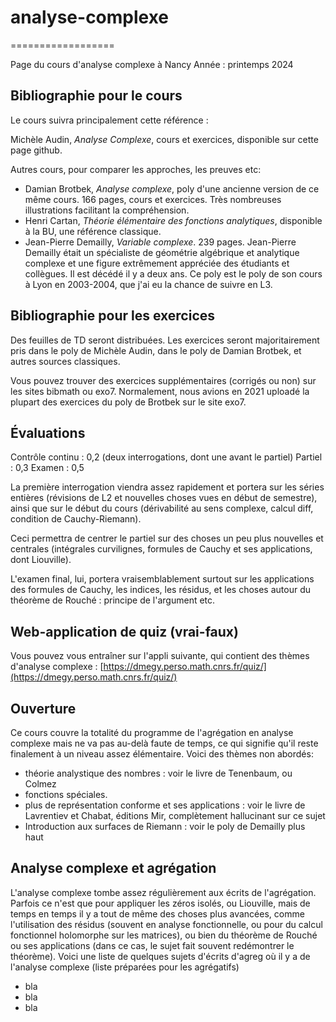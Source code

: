 # analyse-complexe
==================

Page du cours d'analyse complexe à Nancy
Année : printemps 2024


Bibliographie pour le cours
-------------

Le cours suivra principalement cette référence :

Michèle Audin, _Analyse Complexe_, cours et exercices, disponible sur cette page github.

Autres cours, pour comparer les approches, les preuves etc:

- Damian Brotbek, _Analyse complexe_, poly d'une ancienne version de ce même cours. 166 pages, cours et exercices. Très nombreuses illustrations facilitant la compréhension.
- Henri Cartan, _Théorie élémentaire des fonctions analytiques_, disponible à la BU, une référence classique.
- Jean-Pierre Demailly, _Variable complexe_. 239 pages. Jean-Pierre Demailly était un spécialiste de géométrie algébrique et analytique complexe et une figure extrêmement appréciée des étudiants et collègues. Il est décédé il y a deux ans. Ce poly est le poly de son cours à Lyon en 2003-2004, que j'ai eu la chance de suivre en L3.

Bibliographie pour les exercices
---------

Des feuilles de TD seront distribuées. Les exercices seront majoritairement pris dans le poly de Michèle Audin, dans le poly de Damian Brotbek, et autres sources classiques.

Vous pouvez trouver des exercices supplémentaires (corrigés ou non) sur les sites bibmath ou exo7. Normalement, nous avions en 2021 uploadé la plupart des exercices du poly de Brotbek sur le site exo7.

Évaluations
----------

Contrôle continu : 0,2 (deux interrogations, dont une avant le partiel)
Partiel : 0,3
Examen : 0,5

La première interrogation viendra assez rapidement et portera sur les séries entières (révisions de L2 et nouvelles choses vues en début de semestre), ainsi que sur le début du cours (dérivabilité au sens complexe, calcul diff, condition de Cauchy-Riemann).

Ceci permettra de centrer le partiel sur des choses un peu plus nouvelles et centrales (intégrales curvilignes, formules de Cauchy et ses applications, dont Liouville).

L'examen final, lui, portera vraisemblablement surtout sur les applications des formules de Cauchy, les indices, les résidus, et les choses autour du théorème de Rouché : principe de l'argument etc.


Web-application de quiz (vrai-faux)
-----
Vous pouvez vous entraîner sur l'appli suivante, qui contient des thèmes d'analyse complexe : [https://dmegy.perso.math.cnrs.fr/quiz/](https://dmegy.perso.math.cnrs.fr/quiz/)


Ouverture
---------

Ce cours couvre la totalité du programme de l'agrégation en analyse complexe mais ne va pas au-delà faute de temps, ce qui signifie qu'il reste finalement à un niveau assez élémentaire. Voici des thèmes non abordés:

- théorie analystique des nombres : voir le livre de Tenenbaum, ou Colmez
- fonctions spéciales. 
- plus de représentation conforme et ses applications : voir le livre de Lavrentiev et Chabat, éditions Mir, complètement hallucinant sur ce sujet
- Introduction aux surfaces de Riemann : voir le poly de Demailly plus haut


Analyse complexe et agrégation
------------------------------

L'analyse complexe tombe assez régulièrement aux écrits de l'agrégation. Parfois ce n'est que pour appliquer les zéros isolés, ou Liouville, mais de temps en temps il y a tout de même des choses plus avancées, comme l'utilisation des résidus (souvent en analyse fonctionnelle, ou pour du calcul fonctionnel holomorphe sur les matrices), ou bien du théorème de Rouché ou ses applications (dans ce cas, le sujet fait souvent redémontrer le théorème). Voici une liste de quelques sujets d'écrits d'agreg où il y a de l'analyse complexe (liste préparées pour les agrégatifs)

- bla
- bla
- bla